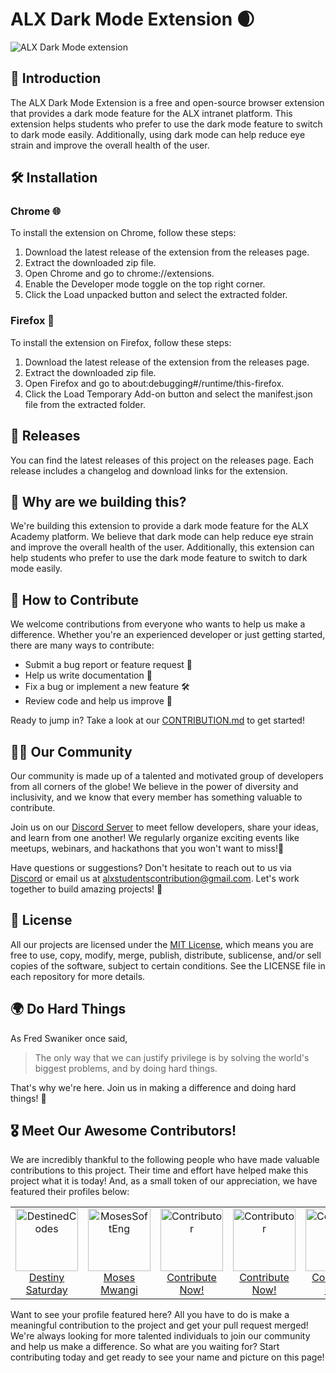 # ALX Dark Mode Extension 🌒
![ALX Dark Mode extension](https://user-images.githubusercontent.com/84413505/229133473-c2fd4084-6db3-4e87-b824-4a0d3b64ae3a.jpg)
## 📖 Introduction
The ALX Dark Mode Extension is a free and open-source browser extension that provides a dark mode feature for the ALX intranet platform. This extension helps students who prefer to use the dark mode feature to switch to dark mode easily. Additionally, using dark mode can help reduce eye strain and improve the overall health of the user.

## 🛠️ Installation
### Chrome 🌐
To install the extension on Chrome, follow these steps:

1. Download the latest release of the extension from the releases page.
2. Extract the downloaded zip file.
3. Open Chrome and go to chrome://extensions.
4. Enable the Developer mode toggle on the top right corner.
5. Click the Load unpacked button and select the extracted folder.
### Firefox 🦊
To install the extension on Firefox, follow these steps:

1. Download the latest release of the extension from the releases page.
2. Extract the downloaded zip file.
3. Open Firefox and go to about:debugging#/runtime/this-firefox.
4. Click the Load Temporary Add-on button and select the manifest.json file from the extracted folder.

## 🚀 Releases
You can find the latest releases of this project on the releases page. Each release includes a changelog and download links for the extension.

## 💪 Why are we building this?
We're building this extension to provide a dark mode feature for the ALX Academy platform. We believe that dark mode can help reduce eye strain and improve the overall health of the user. Additionally, this extension can help students who prefer to use the dark mode feature to switch to dark mode easily.

## 🤝 How to Contribute
We welcome contributions from everyone who wants to help us make a difference. Whether you're an experienced developer or just getting started, there are many ways to contribute:

- Submit a bug report or feature request 🐛
- Help us write documentation 📖
- Fix a bug or implement a new feature 🛠️
- Review code and help us improve 🤔

Ready to jump in? Take a look at our [CONTRIBUTION.md](https://github.com/ALX-Students-Contribution/ALX_Dark_Mode_Extension/blob/main/CONTRIBUTING.md) to get started!

## 👨‍💻 Our Community
Our community is made up of a talented and motivated group of developers from all corners of the globe! We believe in the power of diversity and inclusivity, and we know that every member has something valuable to contribute.

Join us on our [Discord Server](https://discord.gg/HV5c3qDE) to meet fellow developers, share your ideas, and learn from one another! We regularly organize exciting events like meetups, webinars, and hackathons that you won't want to miss!🎉

Have questions or suggestions? Don't hesitate to reach out to us via [Discord](https://discord.gg/HV5c3qDE) or email us at alxstudentscontribution@gmail.com. Let's work together to build amazing projects! 💪

## 🔑 License
All our projects are licensed under the [MIT License](https://github.com/ALX-Students-Contribution/ALX_Dark_Mode_Extension/blob/main/LICENSE), which means you are free to use, copy, modify, merge, publish, distribute, sublicense, and/or sell copies of the software, subject to certain conditions. See the LICENSE file in each repository for more details.

## 🌍 Do Hard Things
As Fred Swaniker once said,
 
> The only way that we can justify privilege is by solving the world's biggest problems, and by doing hard things.

That's why we're here. Join us in making a difference and doing hard things! 💪

## 🎖️ Meet Our Awesome Contributors!
We are incredibly thankful to the following people who have made valuable contributions to this project. Their time and effort have helped make this project what it is today! And, as a small token of our appreciation, we have featured their profiles below:

<table>
  <tr>
    <td align="center">
      <a href="https://github.com/DestinedCodes">
        <img src="https://avatars.githubusercontent.com/u/84413505?v=4" width="100px" alt="DestinedCodes" title="Destiny Saturday" />
        <br />
        Destiny Saturday
      </a>
    </td>
    <td align="center">
      <a href="https://github.com/MosesSoftEng">
        <img src="https://avatars.githubusercontent.com/u/99524902?v=4" width="100px" alt="MosesSoftEng" title="Moses Mwangi" />
        <br />
        Moses Mwangi
      </a>
    </td>
    <td align="center">
      <a href="https://github.com/ALX-Students-Contribution/.github/blob/main/CONTRIBUTING.md">
        <img src="https://avatars.githubusercontent.com/u/129537379?s=400&u=8490ce5608705a2b55358bbd73b6c4a19f9276e0&v=4" width="100px" alt="Contributor" title="Contribute to get featured!" />
        <br />
        Contribute Now!
      </a>
    </td>
    <td align="center">
      <a href="https://github.com/ALX-Students-Contribution/ALX_Dark_Mode_Extension/blob/main/CONTRIBUTING.md">
        <img src="https://avatars.githubusercontent.com/u/129537379?s=400&u=8490ce5608705a2b55358bbd73b6c4a19f9276e0&v=4" width="100px" alt="Contributor" title="Contribute to get featured!" />
        <br />
        Contribute Now!
      </a>
    </td>
    <td align="center">
      <a href="https://github.com/ALX-Students-Contribution/ALX_Dark_Mode_Extension/blob/main/CONTRIBUTING.md">
        <img src="https://avatars.githubusercontent.com/u/129537379?s=400&u=8490ce5608705a2b55358bbd73b6c4a19f9276e0&v=4" width="100px" alt="Contributor" title="Contribute to get featured!" />
        <br />
        Contribute Now!
      </a>
    </td> 
    <td align="center">
      <a href="https://github.com/ALX-Students-Contribution/ALX_Dark_Mode_Extension/blob/main/CONTRIBUTING.md">
        <img src="https://avatars.githubusercontent.com/u/129537379?s=400&u=8490ce5608705a2b55358bbd73b6c4a19f9276e0&v=4" width="100px" alt="Contributor" title="Contribute to get featured!" />
        <br />
        Contribute Now!
      </a>
    </td>
    <td align="center">
      <a href="https://github.com/ALX-Students-Contribution/ALX_Dark_Mode_Extension/blob/main/CONTRIBUTING.md">
        <img src="https://avatars.githubusercontent.com/u/129537379?s=400&u=8490ce5608705a2b55358bbd73b6c4a19f9276e0&v=4" width="100px" alt="Contributor" title="Contribute to get featured!" />
        <br />
        Contribute Now!
      </a>
    </td>
 <td align="center">
      <a href="https://github.com/Tosinkuzzy">
        <img src="https://avatars.githubusercontent.com/u/99524902?v=4" width="100px" alt="Tosinkuzzy" title="Tosinkuzzy" />
        <br />
        Tosinkuzzy
      </a>

  </tr>
</table>

Want to see your profile featured here? All you have to do is make a meaningful contribution to the project and get your pull request merged! We're always looking for more talented individuals to join our community and help us make a difference. So what are you waiting for? Start contributing today and get ready to see your name and picture on this page!
